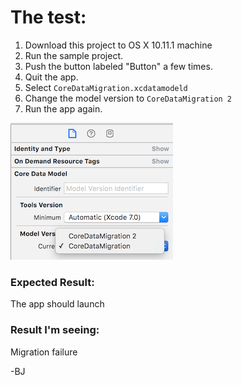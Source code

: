 # The test:

1. Download this project to OS X 10.11.1 machine
2. Run the sample project.
3. Push the button labeled "Button" a few times.
4. Quit the app.
5. Select `CoreDataMigration.xcdatamodeld`
6. Change the model version to `CoreDataMigration 2`
7. Run the app again.

![](ModelVersion.png)


### Expected Result:
The app should launch

### Result I'm seeing:
Migration failure

-BJ
